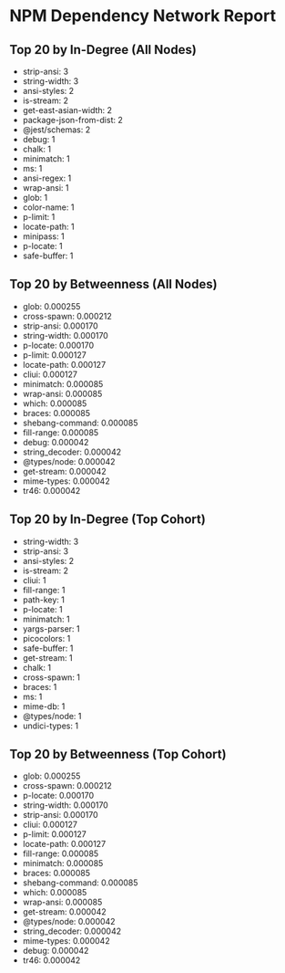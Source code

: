 # NPM Dependency Network Report

## Top 20 by In-Degree (All Nodes)
- strip-ansi: 3
- string-width: 3
- ansi-styles: 2
- is-stream: 2
- get-east-asian-width: 2
- package-json-from-dist: 2
- @jest/schemas: 2
- debug: 1
- chalk: 1
- minimatch: 1
- ms: 1
- ansi-regex: 1
- wrap-ansi: 1
- glob: 1
- color-name: 1
- p-limit: 1
- locate-path: 1
- minipass: 1
- p-locate: 1
- safe-buffer: 1

## Top 20 by Betweenness (All Nodes)
- glob: 0.000255
- cross-spawn: 0.000212
- strip-ansi: 0.000170
- string-width: 0.000170
- p-locate: 0.000170
- p-limit: 0.000127
- locate-path: 0.000127
- cliui: 0.000127
- minimatch: 0.000085
- wrap-ansi: 0.000085
- which: 0.000085
- braces: 0.000085
- shebang-command: 0.000085
- fill-range: 0.000085
- debug: 0.000042
- string_decoder: 0.000042
- @types/node: 0.000042
- get-stream: 0.000042
- mime-types: 0.000042
- tr46: 0.000042

## Top 20 by In-Degree (Top Cohort)
- string-width: 3
- strip-ansi: 3
- ansi-styles: 2
- is-stream: 2
- cliui: 1
- fill-range: 1
- path-key: 1
- p-locate: 1
- minimatch: 1
- yargs-parser: 1
- picocolors: 1
- safe-buffer: 1
- get-stream: 1
- chalk: 1
- cross-spawn: 1
- braces: 1
- ms: 1
- mime-db: 1
- @types/node: 1
- undici-types: 1

## Top 20 by Betweenness (Top Cohort)
- glob: 0.000255
- cross-spawn: 0.000212
- p-locate: 0.000170
- string-width: 0.000170
- strip-ansi: 0.000170
- cliui: 0.000127
- p-limit: 0.000127
- locate-path: 0.000127
- fill-range: 0.000085
- minimatch: 0.000085
- braces: 0.000085
- shebang-command: 0.000085
- which: 0.000085
- wrap-ansi: 0.000085
- get-stream: 0.000042
- @types/node: 0.000042
- string_decoder: 0.000042
- mime-types: 0.000042
- debug: 0.000042
- tr46: 0.000042